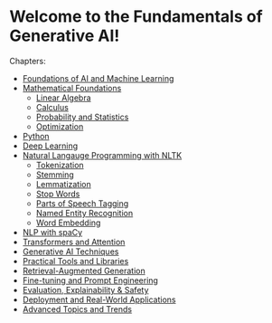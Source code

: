 # Welcome to the Fundamentals of Generative AI!

Chapters:

-   [Foundations of AI and Machine Learning](chapters/Foundation)
-   [Mathematical Foundations](chapters/Mathematical-Foundations)
    -   [Linear
        Algebra](chapters/Mathematical-Foundations/Linear-Algebra)
    -   [Calculus](chapters/Mathematical-Foundations/Calculus)
    -   [Probability and
        Statistics](chapters/Mathematical-Foundations/Probability-Statistics)
    -   [Optimization](chapters/Mathematical-Foundations/Optimization)
-   [Python](chapters/Python)
-   [Deep Learning](chapters/Deep-Learning)
-   [Natural Langauge Programming with NLTK](chapters/NLP)
    -   [Tokenization](chapters/NLP/Tokenization)
    -   [Stemming](chapters/NLP/Stemming)
    -   [Lemmatization](chapters/NLP/Lemmatization)
    -   [Stop Words](chapters/NLP/Stop-words)
    -   [Parts of Speech Tagging](chapters/NLP/POS)
    -   [Named Entity Recognition](chapters/NLP/NER)
    -   [Word Embedding](chapters/NLP/Word-embedding)
-   [NLP with spaCy](chapters/spaCy)
-   [Transformers and Attention](chapters/Transformers-Attention)
-   [Generative AI Techniques](chapters/GenAI-Techniques)
-   [Practical Tools and Libraries](chapters/Practical-Tools)
-   [Retrieval-Augmented Generation](chapters/RAG)
-   [Fine-tuning and Prompt Engineering](chapters/Fine-tuning)
-   [Evaluation, Explainability & Safety](chapters/Evaluation)
-   [Deployment and Real-World Applications](chapters/Deployment)
-   [Advanced Topics and Trends](chapters/Advanced-Topics)
